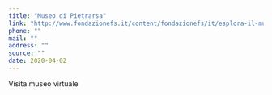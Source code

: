 ```yaml
---
title: "Museo di Pietrarsa"
link: "http://www.fondazionefs.it/content/fondazionefs/it/esplora-il-museo/tour-virtuale.html"
phone: ""
mail: ""
address: ""
source: ""
date: 2020-04-02
---
```


Visita museo virtuale
